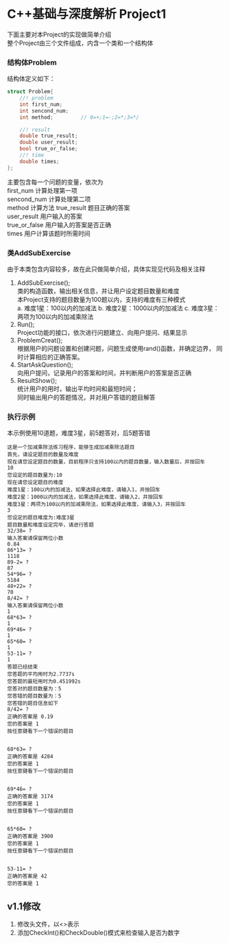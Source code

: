 # C++基础与深度解析 Project1
下面主要对本Project的实现做简单介绍  
整个Project由三个文件组成，内含一个类和一个结构体
### 结构体Problem
结构体定义如下：
```c++
struct Problem{
    //! problem
    int first_num;
    int sencond_num;
    int method;         // 0=+;1=-;2=*;3=*/

    //! result
    double true_result;
    double user_result;
    bool true_or_false;
    //! time
    double times;
};
```  
主要包含每一个问题的变量，依次为  
first_num 计算处理第一项  
sencond_num 计算处理第二项  
method  计算方法
true_result  题目正确的答案  
user_result  用户输入的答案  
true_or_false  用户输入的答案是否正确  
times  用户计算该题时所需时间

### 类AddSubExercise
由于本类包含内容较多，故在此只做简单介绍，具体实现见代码及相关注释
1. AddSubExercise();  
类的构造函数，输出相关信息，并让用户设定题目数量和难度  
本Project支持的题目数量为100题以内，支持的难度有三种模式  
a. 难度1星：100以内的加减法
b. 难度2星：1000以内的加减法
c. 难度3星：两项为100以内的加减乘除法
2. Run();  
Project功能的接口，依次进行问题建立、向用户提问、结果显示
3. ProblemCreat();  
根据用户的问题设置和创建问题，问题生成使用rand()函数，并确定边界，
同时计算相应的正确答案。
4. StartAskQuestion();  
向用户提问，记录用户的答案和时间，并判断用户的答案是否正确  
5. ResultShow();  
统计用户的用时，输出平均时间和最短时间；  
同时输出用户的答题情况，并对用户答错的题目解答

### 执行示例
本示例使用10道题，难度3星，前5题答对，后5题答错
```
这是一个加减乘除法练习程序，能够生成加减乘除法题目
首先，请设定题目的数量及难度
现在请您设定题目的数量，目前程序只支持100以内的题目数量，输入数量后，并按回车
10
您设定的题目数量为:10
现在请您设定题目的难度
难度1星：100以内的加减法，如果选择此难度，请输入1，并按回车
难度2星：1000以内的加减法，如果选择此难度，请输入2，并按回车
难度3星：两项为100以内的加减乘除法，如果选择此难度，请输入3，并按回车
3
您设定的题目难度为:难度3星
题目数量和难度设定完毕，请进行答题
32/38= ?
输入答案请保留两位小数
0.84
86*13= ?
1118
89-2= ?
87
54*96= ?
5184
48+22= ?
70
8/42= ?
输入答案请保留两位小数
1
68*63= ?
1
69*46= ?
1
65*60= ?
1
53-11= ?
1
答题已经结束
您答题的平均用时为2.7737s
您答题的最短用时为0.451992s
您答对的题目数量为：5
您答错的题目数量为：5
您答错的题目信息如下
8/42= ?
正确的答案是 0.19
您的答案是 1
按任意键看下一个错误的题目


68*63= ?
正确的答案是 4284
您的答案是 1
按任意键看下一个错误的题目


69*46= ?
正确的答案是 3174
您的答案是 1
按任意键看下一个错误的题目


65*60= ?
正确的答案是 3900
您的答案是 1
按任意键看下一个错误的题目


53-11= ?
正确的答案是 42
您的答案是 1
```

## v1.1修改
1. 修改头文件，以<>表示
2. 添加CheckInt()和CheckDouble()模式来检查输入是否为数字

